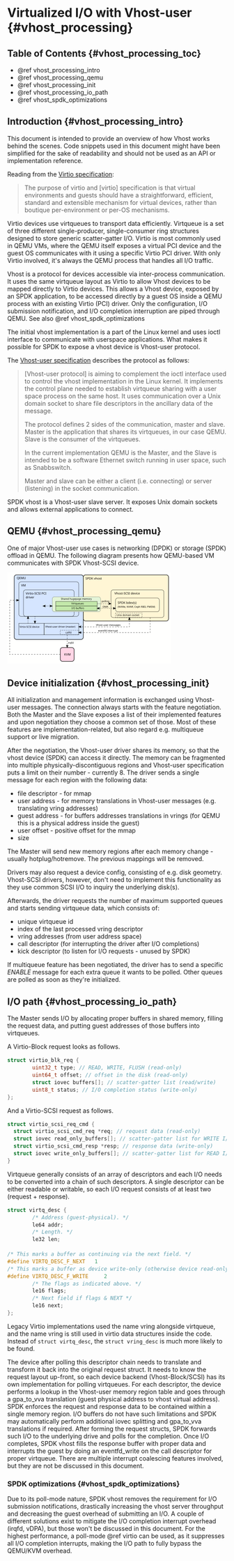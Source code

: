 # Virtualized I/O with Vhost-user {#vhost_processing}

## Table of Contents {#vhost_processing_toc}

- @ref vhost_processing_intro
- @ref vhost_processing_qemu
- @ref vhost_processing_init
- @ref vhost_processing_io_path
- @ref vhost_spdk_optimizations

## Introduction {#vhost_processing_intro}

This document is intended to provide an overview of how Vhost works behind the
scenes. Code snippets used in this document might have been simplified for the
sake of readability and should not be used as an API or implementation
reference.

Reading from the
[Virtio specification](http://docs.oasis-open.org/virtio/virtio/v1.0/virtio-v1.0.html):

> The purpose of virtio and [virtio] specification is that virtual environments
> and guests should have a straightforward, efficient, standard and extensible
> mechanism for virtual devices, rather than boutique per-environment or per-OS
> mechanisms.

Virtio devices use virtqueues to transport data efficiently. Virtqueue is a set
of three different single-producer, single-consumer ring structures designed to
store generic scatter-gatter I/O. Virtio is most commonly used in QEMU VMs,
where the QEMU itself exposes a virtual PCI device and the guest OS communicates
with it using a specific Virtio PCI driver. With only Virtio involved, it's
always the QEMU process that handles all I/O traffic.

Vhost is a protocol for devices accessible via inter-process communication.
It uses the same virtqueue layout as Virtio to allow Vhost devices to be mapped
directly to Virtio devices. This allows a Vhost device, exposed by an SPDK
application, to be accessed directly by a guest OS inside a QEMU process with
an existing Virtio (PCI) driver. Only the configuration, I/O submission
notification, and I/O completion interruption are piped through QEMU.
See also @ref vhost_spdk_optimizations

The initial vhost implementation is a part of the Linux kernel and uses ioctl
interface to communicate with userspace applications. What makes it possible for
SPDK to expose a vhost device is Vhost-user protocol.

The [Vhost-user specification](https://git.qemu.org/?p=qemu.git;a=blob_plain;f=docs/interop/vhost-user.txt;hb=HEAD)
describes the protocol as follows:

> [Vhost-user protocol] is aiming to complement the ioctl interface used to
> control the vhost implementation in the Linux kernel. It implements the control
> plane needed to establish virtqueue sharing with a user space process on the
> same host. It uses communication over a Unix domain socket to share file
> descriptors in the ancillary data of the message.
>
> The protocol defines 2 sides of the communication, master and slave. Master is
> the application that shares its virtqueues, in our case QEMU. Slave is the
> consumer of the virtqueues.
>
> In the current implementation QEMU is the Master, and the Slave is intended to
> be a software Ethernet switch running in user space, such as Snabbswitch.
>
> Master and slave can be either a client (i.e. connecting) or server (listening)
> in the socket communication.

SPDK vhost is a Vhost-user slave server. It exposes Unix domain sockets and
allows external applications to connect.

## QEMU {#vhost_processing_qemu}

One of major Vhost-user use cases is networking (DPDK) or storage (SPDK)
offload in QEMU. The following diagram presents how QEMU-based VM
communicates with SPDK Vhost-SCSI device.

![QEMU/SPDK vhost data flow](img/qemu_vhost_data_flow.svg)

## Device initialization {#vhost_processing_init}

All initialization and management information is exchanged using Vhost-user
messages. The connection always starts with the feature negotiation. Both
the Master and the Slave exposes a list of their implemented features and
upon negotiation they choose a common set of those. Most of these features are
implementation-related, but also regard e.g. multiqueue support or live migration.

After the negotiation, the Vhost-user driver shares its memory, so that the vhost
device (SPDK) can access it directly. The memory can be fragmented into multiple
physically-discontiguous regions and Vhost-user specification puts a limit on
their number - currently 8. The driver sends a single message for each region with
the following data:

- file descriptor - for mmap
- user address - for memory translations in Vhost-user messages (e.g.
  translating vring addresses)
- guest address - for buffers addresses translations in vrings (for QEMU this
  is a physical address inside the guest)
- user offset - positive offset for the mmap
- size

The Master will send new memory regions after each memory change - usually
hotplug/hotremove. The previous mappings will be removed.

Drivers may also request a device config, consisting of e.g. disk geometry.
Vhost-SCSI drivers, however, don't need to implement this functionality
as they use common SCSI I/O to inquiry the underlying disk(s).

Afterwards, the driver requests the number of maximum supported queues and
starts sending virtqueue data, which consists of:

- unique virtqueue id
- index of the last processed vring descriptor
- vring addresses (from user address space)
- call descriptor (for interrupting the driver after I/O completions)
- kick descriptor (to listen for I/O requests - unused by SPDK)

If multiqueue feature has been negotiated, the driver has to send a specific
*ENABLE* message for each extra queue it wants to be polled. Other queues are
polled as soon as they're initialized.

## I/O path {#vhost_processing_io_path}

The Master sends I/O by allocating proper buffers in shared memory, filling
the request data, and putting guest addresses of those buffers into virtqueues.

A Virtio-Block request looks as follows.

```c
struct virtio_blk_req {
        uint32_t type; // READ, WRITE, FLUSH (read-only)
        uint64_t offset; // offset in the disk (read-only)
        struct iovec buffers[]; // scatter-gatter list (read/write)
        uint8_t status; // I/O completion status (write-only)
};
```
And a Virtio-SCSI request as follows.

```c
struct virtio_scsi_req_cmd {
  struct virtio_scsi_cmd_req *req; // request data (read-only)
  struct iovec read_only_buffers[]; // scatter-gatter list for WRITE I/Os
  struct virtio_scsi_cmd_resp *resp; // response data (write-only)
  struct iovec write_only_buffers[]; // scatter-gatter list for READ I/Os
}
```

Virtqueue generally consists of an array of descriptors and each I/O needs
to be converted into a chain of such descriptors. A single descriptor can be
either readable or writable, so each I/O request consists of at least two
(request + response).

```c
struct virtq_desc {
        /* Address (guest-physical). */
        le64 addr;
        /* Length. */
        le32 len;

/* This marks a buffer as continuing via the next field. */
#define VIRTQ_DESC_F_NEXT   1
/* This marks a buffer as device write-only (otherwise device read-only). */
#define VIRTQ_DESC_F_WRITE     2
        /* The flags as indicated above. */
        le16 flags;
        /* Next field if flags & NEXT */
        le16 next;
};
```

Legacy Virtio implementations used the name vring alongside virtqueue, and the
name vring is still used in virtio data structures inside the code. Instead of
`struct virtq_desc`, the `struct vring_desc` is much more likely to be found.

The device after polling this descriptor chain needs to translate and transform
it back into the original request struct. It needs to know the request layout
up-front, so each device backend (Vhost-Block/SCSI) has its own implementation
for polling virtqueues. For each descriptor, the device performs a lookup in
the Vhost-user memory region table and goes through a gpa_to_vva translation
(guest physical address to vhost virtual address). SPDK enforces the request
and response data to be contained within a single memory region. I/O buffers
do not have such limitations and SPDK may automatically perform additional
iovec splitting and gpa_to_vva translations if required. After forming the request
structs, SPDK forwards such I/O to the underlying drive and polls for the
completion. Once I/O completes, SPDK vhost fills the response buffer with
proper data and interrupts the guest by doing an eventfd_write on the call
descriptor for proper virtqueue. There are multiple interrupt coalescing
features involved, but they are not be discussed in this document.

### SPDK optimizations {#vhost_spdk_optimizations}

Due to its poll-mode nature, SPDK vhost removes the requirement for I/O submission
notifications, drastically increasing the vhost server throughput and decreasing
the guest overhead of submitting an I/O. A couple of different solutions exist
to mitigate the I/O completion interrupt overhead (irqfd, vDPA), but those won't
be discussed in this document. For the highest performance, a poll-mode @ref virtio
can be used, as it suppresses all I/O completion interrupts, making the I/O
path to fully bypass the QEMU/KVM overhead.
